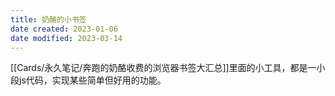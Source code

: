 ```yaml
---
title: 奶酪的小书签
date created: 2023-01-06
date modified: 2023-03-14
---
```


[[Cards/永久笔记/奔跑的奶酪收费的浏览器书签大汇总]]里面的小工具，都是一小段js代码，实现某些简单但好用的功能。
